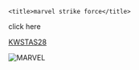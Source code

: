 <!DOCTYPE html>
<html>
<head>
    
    <title>marvel strike force</title>

</head>
<body>

<p>                            click here

<a href="https://www.google.com"> KWSTAS28 </a>

![MARVEL](https://user-images.githubusercontent.com/71970948/94366208-2e559600-00df-11eb-94d5-31b7b7576412.jpg)

</p>

</body>

</html>
